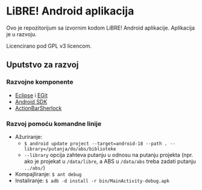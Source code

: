# LiBRE! Android aplikacija

Ovo je repozitorijum sa izvornim kodom LiBRE! Android aplikacije. Aplikacija je u razvoju.

Licencirano pod GPL v3 licencom.

## Uputstvo za razvoj

### Razvojne komponente

* [Eclipse](http://www.eclipse.org/) i [EGit](http://www.eclipse.org/egit/)
* [Android SDK](http://developer.android.com/sdk)
* [ActionBarSherlock](http://actionbarsherlock.com)

### Razvoj pomoću komandne linije

* Ažuriranje:
  * `$ android update project --target=android-18 --path . --library=/putanja/do/abs/biblioteke`
  * `--library` opcija zahteva putanju u odnosu na putanju projekta (npr. ako je projekat u `/data/libre`, a ABS u `/data/abs` treba zadati putanju `../abs/`)
* Kompajliranje: `$ ant debug`
* Instaliranje: `$ adb -d install -r bin/MainActivity-debug.apk`
